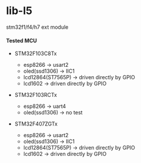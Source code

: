 # lib-l5
stm32f1/f4/h7 ext module

#### Tested MCU

- STM32F103C8Tx
    - esp8266 -> usart2
    - oled(ssd1306) -> IIC1
    - lcd12864(ST7565P) -> driven directly by GPIO
    - lcd1602  -> driven directly by GPIO

- STM32F103RCTx
    - esp8266 -> uart4
    - oled(ssd1306) -> no test

- STM32F407ZGTx
    - esp8266 -> usart2
    - oled(ssd1306) -> IIC1
    - lcd12864(ST7565P) -> driven directly by GPIO
    - lcd1602  -> driven directly by GPIO
